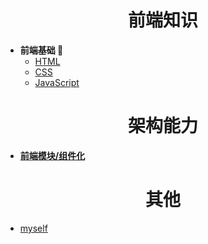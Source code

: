 <h1 align="center"> 前端知识</h1>

- **前端基础 🌵**
    - [HTML]()
    - [CSS]()
    - [JavaScript]()   

<h1 align="center"> 架构能力</h1>

- [**前端模块/组件化**](Architecture/component.md)

<h1 align="center"> 其他</h1>

  - [myself](self/selfboot.md)




